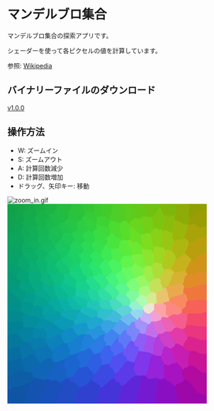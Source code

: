 # マンデルブロ集合

マンデルブロ集合の探索アプリです。

シェーダーを使って各ピクセルの値を計算しています。

参照: [Wikipedia](https://ja.wikipedia.org/wiki/%E3%83%9E%E3%83%B3%E3%83%87%E3%83%AB%E3%83%96%E3%83%AD%E9%9B%86%E5%90%88)

## バイナリーファイルのダウンロード

[v1.0.0](https://github.com/shiki-saiki/godot-mandelbrot/releases/tag/v1.0.0)

## 操作方法

- W: ズームイン
- S: ズームアウト
- A: 計算回数減少
- D: 計算回数増加
- ドラッグ、矢印キー: 移動

![zoom_in.gif](/zoom_in.gif)
![iteration.gif](/iteration.gif)
